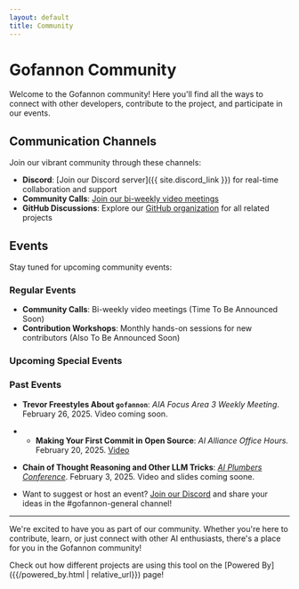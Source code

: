 ```yaml
---    
layout: default    
title: Community
---    
```


# Gofannon Community

Welcome to the Gofannon community! Here you'll find all the ways to connect with other developers, contribute to the project, and participate in our events.

## Communication Channels

Join our vibrant community through these channels:

- **Discord**: [Join our Discord server]({{ site.discord_link }}) for real-time collaboration and support
- **Community Calls**: [Join our bi-weekly video meetings](https://calendar.app.google/c4eKW4zrNiXaue926) 
- **GitHub Discussions**: Explore our [GitHub organization](https://github.com/The-AI-Alliance/agents-wg/discussions/) for all related projects

## Events

Stay tuned for upcoming community events:

### Regular Events
- **Community Calls**: Bi-weekly video meetings (Time To Be Announced Soon)
- **Contribution Workshops**: Monthly hands-on sessions for new contributors (Also To Be Announced Soon)

### Upcoming Special Events


### Past Events
- **Trevor Freestyles About `gofannon`**: _AIA Focus Area 3 Weekly Meeting_. February 26, 2025. Video coming soon.
- - **Making Your First Commit in Open Source**: _AI Alliance Office Hours._ February 20, 2025. [Video](https://www.youtube.com/watch?v=sQkxoic7sLI)
- **Chain of Thought Reasoning and Other LLM Tricks**: _[AI Plumbers Conference](https://lu.ma/fx9kupug?tk=jinqJY)_. February 3, 2025. Video and slides coming soone.

- Want to suggest or host an event? [Join our Discord](https://discord.gg/cMFUaGBP) and share your ideas in the #gofannon-general channel!
  
---  

We're excited to have you as part of our community. Whether you're here to contribute, learn, or just connect with other AI enthusiasts, there's a place for you in the Gofannon community!  

Check out how different projects are using this tool on the [Powered By]({{/powered_by.html | relative_url}}) page!
